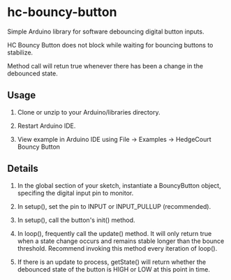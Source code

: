 # hc-bouncy-button
Simple Arduino library for software debouncing digital button inputs.

HC Bouncy Button does not block while waiting for bouncing buttons to stabilize.

Method call will retun true whenever there has been a change in the debounced state.

## Usage

1. Clone or unzip to your Arduino/libraries directory.

2. Restart Arduino IDE.

3. View example in Arduino IDE using File -> Examples -> HedgeCourt Bouncy Button

## Details

1. In the global section of your sketch, instantiate a BouncyButton object, specifing the digital input pin to monitor.

2. In setup(), set the pin to INPUT or INPUT_PULLUP (recommended).

3. In setup(), call the button's init() method.

4. In loop(), frequently call the update() method.  It will only return true when a state change occurs and remains stable longer than the bounce threshold.  Recommend invoking this method every iteration of loop().

5. If there is an update to process, getState() will return whether the debounced state of the button is HIGH or LOW at this point in time.
